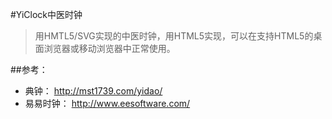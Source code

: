 #YiClock中医时钟
> 用HMTL5/SVG实现的中医时钟，用HTML5实现，可以在支持HTML5的桌面浏览器或移动浏览器中正常使用。

##参考：
   *  典钟： http://mst1739.com/yidao/
   *  易易时钟： http://www.eesoftware.com/